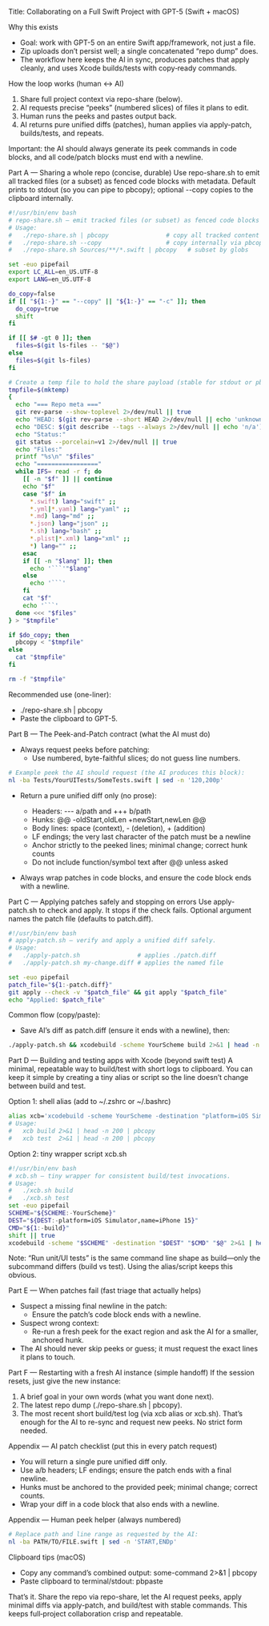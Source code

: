 Title: Collaborating on a Full Swift Project with GPT-5 (Swift + macOS)

Why this exists
- Goal: work with GPT-5 on an entire Swift app/framework, not just a file.
- Zip uploads don’t persist well; a single concatenated “repo dump” does.
- The workflow here keeps the AI in sync, produces patches that apply cleanly, and uses Xcode builds/tests with copy‑ready commands.

How the loop works (human ↔ AI)
1) Share full project context via repo-share (below).
2) AI requests precise “peeks” (numbered slices) of files it plans to edit.
3) Human runs the peeks and pastes output back.
4) AI returns pure unified diffs (patches), human applies via apply-patch, builds/tests, and repeats.

Important: the AI should always generate its peek commands in code blocks, and all code/patch blocks must end with a newline.

Part A — Sharing a whole repo (concise, durable)
Use repo-share.sh to emit all tracked files (or a subset) as fenced code blocks with metadata. Default prints to stdout (so you can pipe to pbcopy); optional --copy copies to the clipboard internally.

```bash
#!/usr/bin/env bash
# repo-share.sh — emit tracked files (or subset) as fenced code blocks with metadata.
# Usage:
#   ./repo-share.sh | pbcopy                # copy all tracked content to clipboard
#   ./repo-share.sh --copy                  # copy internally via pbcopy
#   ./repo-share.sh Sources/**/*.swift | pbcopy   # subset by globs

set -euo pipefail
export LC_ALL=en_US.UTF-8
export LANG=en_US.UTF-8

do_copy=false
if [[ "${1:-}" == "--copy" || "${1:-}" == "-c" ]]; then
  do_copy=true
  shift
fi

if [[ $# -gt 0 ]]; then
  files=$(git ls-files -- "$@")
else
  files=$(git ls-files)
fi

# Create a temp file to hold the share payload (stable for stdout or pbcopy).
tmpfile=$(mktemp)
{
  echo "=== Repo meta ==="
  git rev-parse --show-toplevel 2>/dev/null || true
  echo "HEAD: $(git rev-parse --short HEAD 2>/dev/null || echo 'unknown')"
  echo "DESC: $(git describe --tags --always 2>/dev/null || echo 'n/a')"
  echo "Status:"
  git status --porcelain=v1 2>/dev/null || true
  echo "Files:"
  printf "%s\n" "$files"
  echo "================="
  while IFS= read -r f; do
    [[ -n "$f" ]] || continue
    echo "$f"
    case "$f" in
      *.swift) lang="swift" ;;
      *.yml|*.yaml) lang="yaml" ;;
      *.md) lang="md" ;;
      *.json) lang="json" ;;
      *.sh) lang="bash" ;;
      *.plist|*.xml) lang="xml" ;;
      *) lang="" ;;
    esac
    if [[ -n "$lang" ]]; then
      echo '```'"$lang"
    else
      echo '```'
    fi
    cat "$f"
    echo '```'
  done <<< "$files"
} > "$tmpfile"

if $do_copy; then
  pbcopy < "$tmpfile"
else
  cat "$tmpfile"
fi

rm -f "$tmpfile"
```

Recommended use (one-liner):
- ./repo-share.sh | pbcopy
- Paste the clipboard to GPT-5.

Part B — The Peek-and-Patch contract (what the AI must do)
- Always request peeks before patching:
  - Use numbered, byte-faithful slices; do not guess line numbers.

```bash
# Example peek the AI should request (the AI produces this block):
nl -ba Tests/YourUITests/SomeTests.swift | sed -n '120,200p'
```

- Return a pure unified diff only (no prose):
  - Headers: --- a/path and +++ b/path
  - Hunks: @@ -oldStart,oldLen +newStart,newLen @@
  - Body lines: space (context), - (deletion), + (addition)
  - LF endings; the very last character of the patch must be a newline
  - Anchor strictly to the peeked lines; minimal change; correct hunk counts
  - Do not include function/symbol text after @@ unless asked

- Always wrap patches in code blocks, and ensure the code block ends with a newline.

Part C — Applying patches safely and stopping on errors
Use apply-patch.sh to check and apply. It stops if the check fails. Optional argument names the patch file (defaults to patch.diff).

```bash
#!/usr/bin/env bash
# apply-patch.sh — verify and apply a unified diff safely.
# Usage:
#   ./apply-patch.sh                # applies ./patch.diff
#   ./apply-patch.sh my-change.diff # applies the named file

set -euo pipefail
patch_file="${1:-patch.diff}"
git apply --check -v "$patch_file" && git apply "$patch_file"
echo "Applied: $patch_file"
```

Common flow (copy/paste):
- Save AI’s diff as patch.diff (ensure it ends with a newline), then:

```bash
./apply-patch.sh && xcodebuild -scheme YourScheme build 2>&1 | head -n 200 | pbcopy
```

Part D — Building and testing apps with Xcode (beyond swift test)
A minimal, repeatable way to build/test with short logs to clipboard. You can keep it simple by creating a tiny alias or script so the line doesn’t change between build and test.

Option 1: shell alias (add to ~/.zshrc or ~/.bashrc)
```bash
alias xcb='xcodebuild -scheme YourScheme -destination "platform=iOS Simulator,name=iPhone 15"'
# Usage:
#   xcb build 2>&1 | head -n 200 | pbcopy
#   xcb test  2>&1 | head -n 200 | pbcopy
```

Option 2: tiny wrapper script xcb.sh
```bash
#!/usr/bin/env bash
# xcb.sh — tiny wrapper for consistent build/test invocations.
# Usage:
#   ./xcb.sh build
#   ./xcb.sh test
set -euo pipefail
SCHEME="${SCHEME:-YourScheme}"
DEST="${DEST:-platform=iOS Simulator,name=iPhone 15}"
CMD="${1:-build}"
shift || true
xcodebuild -scheme "$SCHEME" -destination "$DEST" "$CMD" "$@" 2>&1 | head -n 200 | pbcopy
```

Note: “Run unit/UI tests” is the same command line shape as build—only the subcommand differs (build vs test). Using the alias/script keeps this obvious.

Part E — When patches fail (fast triage that actually helps)
- Suspect a missing final newline in the patch:
  - Ensure the patch’s code block ends with a newline.
- Suspect wrong context:
  - Re-run a fresh peek for the exact region and ask the AI for a smaller, anchored hunk.
- The AI should never skip peeks or guess; it must request the exact lines it plans to touch.

Part F — Restarting with a fresh AI instance (simple handoff)
If the session resets, just give the new instance:
1) A brief goal in your own words (what you want done next).
2) The latest repo dump (./repo-share.sh | pbcopy).
3) The most recent short build/test log (via xcb alias or xcb.sh).
That’s enough for the AI to re-sync and request new peeks. No strict form needed.

Appendix — AI patch checklist (put this in every patch request)
- You will return a single pure unified diff only.
- Use a/b headers; LF endings; ensure the patch ends with a final newline.
- Hunks must be anchored to the provided peek; minimal change; correct counts.
- Wrap your diff in a code block that also ends with a newline.

Appendix — Human peek helper (always numbered)
```bash
# Replace path and line range as requested by the AI:
nl -ba PATH/TO/FILE.swift | sed -n 'START,ENDp'
```

Clipboard tips (macOS)
- Copy any command’s combined output: some-command 2>&1 | pbcopy
- Paste clipboard to terminal/stdout: pbpaste

That’s it. Share the repo via repo-share, let the AI request peeks, apply minimal diffs via apply-patch, and build/test with stable commands. This keeps full‑project collaboration crisp and repeatable.
